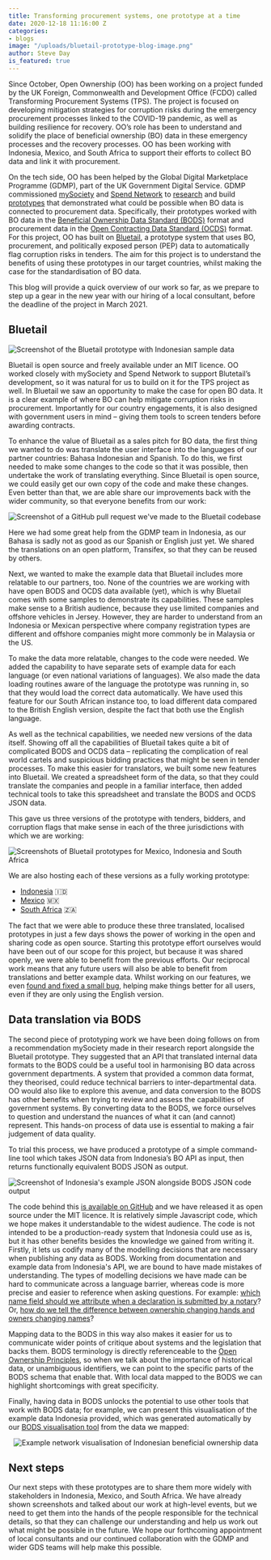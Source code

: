 ```yaml
---
title: Transforming procurement systems, one prototype at a time
date: 2020-12-18 11:16:00 Z
categories:
- blogs
image: "/uploads/bluetail-prototype-blog-image.png"
author: Steve Day
is_featured: true
---
```


Since October, Open Ownership (OO) has been working on a project funded by the UK Foreign, Commonwealth and Development Office (FCDO) called Transforming Procurement Systems (TPS). The project is focused on developing mitigation strategies for corruption risks during the emergency procurement processes linked to the COVID-19 pandemic, as well as building resilience for recovery. OO’s role has been to understand and solidify the place of beneficial ownership (BO) data in these emergency processes and the recovery processes. OO has been working with Indonesia, Mexico, and South Africa to support their efforts to collect BO data and link it with procurement.

On the tech side, OO has been helped by the Global Digital Marketplace Programme (GDMP), part of the UK Government Digital Service. GDMP commissioned [mySociety](https://mysociety.org) and [Spend Network](https://spendnetwork.com/) to [research](https://www.mysociety.org/tag/beneficial-ownership/) and build [prototypes](https://github.com/mysociety/bluetail) that demonstrated what could be possible when BO data is connected to procurement data. Specifically, their prototypes worked with BO data in the [Beneficial Ownership Data Standard (BODS)](https://standard.openownership.org) format and procurement data in the [Open Contracting Data Standard (OCDS)](https://standard.open-contracting.org/latest/en/) format. For this project, OO has built on [Bluetail](https://github.com/openownership/bluetail),  a prototype system that uses BO, procurement, and politically exposed person (PEP) data to automatically flag corruption risks in tenders. The aim for this project is to understand the benefits of using these prototypes in our target countries, whilst making the case for the standardisation of BO data.

This blog will provide a quick overview of our work so far, as we prepare to step up a gear in the new year with our hiring of a local consultant, before the deadline of the project in March 2021.

## Bluetail

![Screenshot of the Bluetail prototype with Indonesian sample data](/uploads/indonesian-bluetail-screenshot.png)

Bluetail is open source and freely available under an MIT licence. OO worked closely with mySociety and Spend Network to support Blutetail’s development, so it was natural for us to build on it for the TPS project as well. In Bluetail we saw an opportunity to make the case for open BO data. It is a clear example of where BO can help mitigate corruption risks in procurement. Importantly for our country engagements, it is also designed with government users in mind – giving them tools to screen tenders before awarding contracts.

To enhance the value of Bluetail as a sales pitch for BO data, the first thing we wanted to do was translate the user interface into the languages of our partner countries: Bahasa Indonesian and Spanish. To do this, we first needed to make some changes to the code so that it was possible, then undertake the work of translating everything. Since Bluetail is open source, we could easily get our own copy of the code and make these changes. Even better than that, we are able share our improvements back with the wider community, so that everyone benefits from our work:

![Screenshot of a GitHub pull request we've made to the Bluetail codebase](/uploads/bluetail-code-diff.png)

Here we had some great help from the GDMP team in Indonesia, as our Bahasa is sadly not as good as our Spanish or English just yet. We shared the translations on an open platform, Transifex, so that they can be reused by others.

Next, we wanted to make the example data that Bluetail includes more relatable to our partners, too. None of the countries we are working with have open BODS and OCDS data available (yet), which is why Bluetail comes with some samples to demonstrate its capabilities. These samples make sense to a British audience, because they use limited companies and offshore vehicles in Jersey. However, they are harder to understand from an Indonesia or Mexican perspective where company registration types are different and offshore companies might more commonly be in Malaysia or the US.

To make the data more relatable, changes to the code were needed. We added the capability to have separate sets of example data for each language (or even national variations of languages). We also made the data loading routines aware of the language the prototype was running in, so that they would load the correct data automatically. We have used this feature for our South African instance too, to load different data compared to the British English version, despite the fact that both use the English language.

As well as the technical capabilities, we needed new versions of the data itself. Showing off all the capabilities of Bluetail takes quite a bit of complicated BODS and OCDS data – replicating the complication of real world cartels and suspicious bidding practices that might be seen in tender processes. To make this easier for translators, we built some new features into Bluetail. We created a spreadsheet form of the data, so that they could translate the companies and people in a familiar interface, then added technical tools to take this spreadsheet and translate the BODS and OCDS JSON data.

This gave us three versions of the prototype with tenders, bidders, and corruption flags that make sense in each of the three jurisdictions with which we are working:

![Screenshots of Bluetail prototypes for Mexico, Indonesia and South Africa](/uploads/id-mx-za-bluetail-prototypes.png)

We are also hosting each of these versions as a fully working prototype:

* [Indonesia](https://openownership-bluetail-id.herokuapp.com/tenders/ocds-123abc-PROC-20-0001/?) 🇮🇩
* [Mexico](https://openownership-bluetail-es.herokuapp.com/tenders/ocds-123abc-PROC-20-0001/?) 🇲🇽
* [South Africa](https://openownership-bluetail-za.herokuapp.com/tenders/ocds-123abc-PROC-20-0001/?) 🇿🇦

The fact that we were able to produce these three translated, localised prototypes in just a few days shows the power of working in the open and sharing code as open source. Starting this prototype effort ourselves would have been out of our scope for this project, but because it was shared openly, we were able to  benefit from the previous efforts. Our reciprocal work means that any future users will also be able to benefit from translations and better example data. Whilst working on our features, we even [found and fixed a small bug](https://github.com/mysociety/bluetail/pull/56), helping make things better for all users, even if they are only using the English version.

## Data translation via BODS

The second piece of prototyping work we have been doing follows on from a recommendation mySociety made in their research report alongside the Bluetail prototype. They suggested that an API that translated internal data formats to the BODS could be a useful tool in harmonising BO data across government departments. A system that provided a common data format, they theorised, could reduce technical barriers to inter-departmental data. OO would also like to explore this avenue, and data conversion to the BODS has other benefits when trying to review and assess the capabilities of government systems. By converting data to the BODS, we force ourselves to question and understand the nuances of what it can (and cannot) represent. This hands-on process of data use is essential to making a fair judgement of data quality.

To trial this process, we have produced a prototype of a simple command-line tool which takes JSON data from Indonesia’s BO API as input, then returns functionally equivalent BODS JSON as output.

![Screenshot of Indonesia's example JSON alongside BODS JSON code output ](/uploads/indonesian-bods-mapping-example-code.png)

The code behind this [is available on GitHub](https://github.com/openownership/indonesia-bods-mapping) and we have released it as open source under the MIT licence. It is relatively simple Javascript code, which we hope makes it understandable to the widest audience. The code is not intended to be a production-ready system that Indonesia could use as is, but it has other benefits besides the knowledge we gained from writing it. Firstly, it lets us codify many of the modelling decisions that are necessary when publishing any data as BODS. Working from documentation and example data from Indonesia's API, we are bound to have made mistakes of understanding. The types of modelling decisions we have made can be hard to communicate across a language barrier, whereas code is more precise and easier to reference when asking questions. For example: [which name field should we attribute when a declaration is submitted by a notary](https://github.com/openownership/indonesia-bods-mapping/blob/master/statements.js#L34)? Or, [how do we tell the difference between ownership changing hands and owners changing names](https://github.com/openownership/indonesia-bods-mapping/blob/master/statements.js#L181-L200)?

Mapping data to the BODS in this way also makes it easier for us to communicate wider points of critique about systems and the legislation that backs them. BODS terminology is directly referenceable to the [Open Ownership Principles](https://www.openownership.org/principles/), so when we talk about the importance of historical data, or unambiguous identifiers, we can point to the specific parts of the BODS schema that enable that. With local data mapped to the BODS we can highlight shortcomings with great specificity.

Finally, having data in BODS unlocks the potential to use other tools that work with BODS data; for example, we can present this visualisation of the example data Indonesia provided, which was generated automatically by our [BODS visualisation tool](https://www.openownership.org/visualisation/visualisation-tool/) from the data we mapped:

<p style="text-align: center">
  <img src="/uploads/indonesian-network-visualisation.png" alt="Example network visualisation of Indonesian beneficial ownership data">
</p>

## Next steps

Our next steps with these prototypes are to share them more widely with stakeholders in Indonesia, Mexico, and South Africa. We have already shown screenshots and talked about our work at high-level events, but we need to get them into the hands of the people responsible for the technical details, so that they can challenge our understanding and help us work out what might be possible in the future. We hope our forthcoming appointment of local consultants and our continued collaboration with the GDMP and wider GDS teams will help make this possible.
